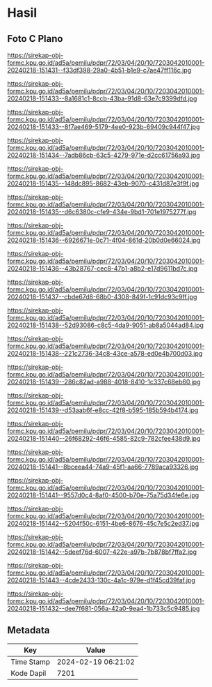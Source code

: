 # Hasil

## Foto C Plano

https://sirekap-obj-formc.kpu.go.id/ad5a/pemilu/pdpr/72/03/04/20/10/7203042010001-20240218-151431--f33df398-29a0-4b51-b1e9-c7ae47ff116c.jpg

https://sirekap-obj-formc.kpu.go.id/ad5a/pemilu/pdpr/72/03/04/20/10/7203042010001-20240218-151433--8a1681c1-8ccb-43ba-91d8-63e7c9399dfd.jpg

https://sirekap-obj-formc.kpu.go.id/ad5a/pemilu/pdpr/72/03/04/20/10/7203042010001-20240218-151433--8f7ae469-5179-4ee0-923b-69409c944f47.jpg

https://sirekap-obj-formc.kpu.go.id/ad5a/pemilu/pdpr/72/03/04/20/10/7203042010001-20240218-151434--7adb86cb-63c5-4279-971e-d2cc61756a93.jpg

https://sirekap-obj-formc.kpu.go.id/ad5a/pemilu/pdpr/72/03/04/20/10/7203042010001-20240218-151435--148dc895-8682-43eb-9070-c431d87e3f9f.jpg

https://sirekap-obj-formc.kpu.go.id/ad5a/pemilu/pdpr/72/03/04/20/10/7203042010001-20240218-151435--d6c6380c-cfe9-434e-9bd1-701e1975277f.jpg

https://sirekap-obj-formc.kpu.go.id/ad5a/pemilu/pdpr/72/03/04/20/10/7203042010001-20240218-151436--6926671e-0c71-4f04-861d-20b0d0e66024.jpg

https://sirekap-obj-formc.kpu.go.id/ad5a/pemilu/pdpr/72/03/04/20/10/7203042010001-20240218-151436--43b28767-cec8-47b1-a8b2-e17d9611bd7c.jpg

https://sirekap-obj-formc.kpu.go.id/ad5a/pemilu/pdpr/72/03/04/20/10/7203042010001-20240218-151437--cbde67d8-68b0-4308-849f-1c91dc93c9ff.jpg

https://sirekap-obj-formc.kpu.go.id/ad5a/pemilu/pdpr/72/03/04/20/10/7203042010001-20240218-151438--52d93086-c8c5-4da9-9051-ab8a5044ad84.jpg

https://sirekap-obj-formc.kpu.go.id/ad5a/pemilu/pdpr/72/03/04/20/10/7203042010001-20240218-151438--221c2736-34c8-43ce-a578-ed0e4b700d03.jpg

https://sirekap-obj-formc.kpu.go.id/ad5a/pemilu/pdpr/72/03/04/20/10/7203042010001-20240218-151439--286c82ad-a988-4018-8410-1c337c68eb60.jpg

https://sirekap-obj-formc.kpu.go.id/ad5a/pemilu/pdpr/72/03/04/20/10/7203042010001-20240218-151439--d53aab6f-e8cc-42f8-b595-185b594b4174.jpg

https://sirekap-obj-formc.kpu.go.id/ad5a/pemilu/pdpr/72/03/04/20/10/7203042010001-20240218-151440--26f68292-46f6-4585-82c9-782cfee438d9.jpg

https://sirekap-obj-formc.kpu.go.id/ad5a/pemilu/pdpr/72/03/04/20/10/7203042010001-20240218-151441--8bceea44-74a9-45f1-aa66-7789aca93326.jpg

https://sirekap-obj-formc.kpu.go.id/ad5a/pemilu/pdpr/72/03/04/20/10/7203042010001-20240218-151441--9557d0c4-8af0-4500-b70e-75a75d34fe6e.jpg

https://sirekap-obj-formc.kpu.go.id/ad5a/pemilu/pdpr/72/03/04/20/10/7203042010001-20240218-151442--5204f50c-6151-4be6-8676-45c7e5c2ed37.jpg

https://sirekap-obj-formc.kpu.go.id/ad5a/pemilu/pdpr/72/03/04/20/10/7203042010001-20240218-151442--5deef76d-6007-422e-a97b-7b878bf7ffa2.jpg

https://sirekap-obj-formc.kpu.go.id/ad5a/pemilu/pdpr/72/03/04/20/10/7203042010001-20240218-151443--4cde2433-130c-4a1c-979e-d1f45cd39faf.jpg

https://sirekap-obj-formc.kpu.go.id/ad5a/pemilu/pdpr/72/03/04/20/10/7203042010001-20240218-151432--dee7f681-056a-42a0-9ea4-1b733c5c9485.jpg


## Metadata

| Key        | Value               |
| ---------- | ------------------- |
| Time Stamp | 2024-02-19 06:21:02 |
| Kode Dapil | 7201                |



